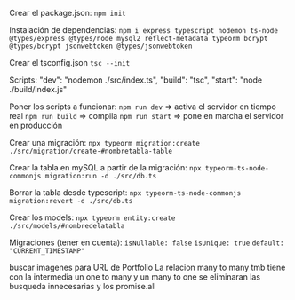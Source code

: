 Crear el package.json:
`npm init`

Instalación de dependencias:
`npm i express typescript nodemon ts-node @types/express @types/node mysql2 reflect-metadata typeorm bcrypt @types/bcrypt jsonwebtoken @types/jsonwebtoken`

Crear el tsconfig.json
`tsc --init`

Scripts:
    "dev": "nodemon ./src/index.ts",
    "build": "tsc",
    "start": "node ./build/index.js"

Poner los scripts a funcionar:
`npm run dev` => activa el servidor en tiempo real
`npm run build` => compila
`npm run start` => pone en marcha el servidor en producción

Crear una migración:
`npx typeorm migration:create ./src/migration/create-#nombretabla-table`

Crear la tabla en mySQL a partir de la migración:
`npx typeorm-ts-node-commonjs migration:run -d ./src/db.ts`

Borrar la tabla desde typescript:
`npx typeorm-ts-node-commonjs migration:revert -d ./src/db.ts`

Crear los models:
`npx typeorm entity:create ./src/models/#nombredelatabla`

Migraciones (tener en cuenta):
`isNullable: false`
`isUnique: true`
`default: "CURRENT_TIMESTAMP"`


buscar imagenes para URL de Portfolio
La relacion many to many tmb tiene con la intermedia un one to many y un many to one
se eliminaran las busqueda innecesarias y los promise.all
